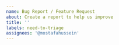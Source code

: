 ```yaml
---
name: Bug Report / Feature Request
about: Create a report to help us improve
title: ''
labels: need-to-triage
assignees: '@mostafahussein'
---
```

